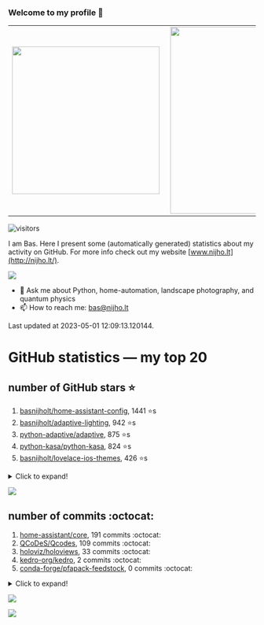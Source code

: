 ### Welcome to my profile 👋

<center>
  <table>
    <tr>
        <td><img width="300px" align="left" src="https://github-readme-stats.vercel.app/api/top-langs/?username=basnijholt&hide=TeX,Jupyter%20Notebook&layout=compact&theme=radical" /></td>
        <td><img align='right' src="https://github-readme-stats.vercel.app/api?username=basnijholt&show_icons=true&theme=radical" width="380"></td>
    </tr>
  </table>
</center>

![visitors](https://visitor-badge.glitch.me/badge?page_id=basnijholt.visitor-badge)

I am Bas. Here I present some (automatically generated) statistics about my activity on GitHub. For more info check out my website [www.nijho.lt](http://nijho.lt/).

![](https://www.nijho.lt/authors/admin/avatar_hu9e60e4b9bc120dfb6a666009f2878da6_182107_250x250_fill_q90_lanczos_center.jpg)

- 💬 Ask me about Python, home-automation, landscape photography, and quantum physics
- 📫 How to reach me: bas@nijho.lt

Last updated at 2023-05-01 12:09:13.120144.

# GitHub statistics — my top 20

## number of GitHub stars ⭐️

1. [basnijholt/home-assistant-config](https://github.com/basnijholt/home-assistant-config/), 1441 ⭐️s
2. [basnijholt/adaptive-lighting](https://github.com/basnijholt/adaptive-lighting/), 942 ⭐️s
3. [python-adaptive/adaptive](https://github.com/python-adaptive/adaptive/), 875 ⭐️s
4. [python-kasa/python-kasa](https://github.com/python-kasa/python-kasa/), 824 ⭐️s
5. [basnijholt/lovelace-ios-themes](https://github.com/basnijholt/lovelace-ios-themes/), 426 ⭐️s
<details><summary>Click to expand!</summary>

6. [basnijholt/lovelace-ios-dark-mode-theme](https://github.com/basnijholt/lovelace-ios-dark-mode-theme/), 408 ⭐️s
7. [basnijholt/miflora](https://github.com/basnijholt/miflora/), 360 ⭐️s
8. [topocm/topocm_content](https://github.com/topocm/topocm_content/), 238 ⭐️s
9. [basnijholt/home-assistant-streamdeck-yaml](https://github.com/basnijholt/home-assistant-streamdeck-yaml/), 102 ⭐️s
10. [basnijholt/home-assistant-macbook-touch-bar](https://github.com/basnijholt/home-assistant-macbook-touch-bar/), 91 ⭐️s
11. [kwant-project/kwant](https://github.com/kwant-project/kwant/), 71 ⭐️s
12. [basnijholt/markdown-code-runner](https://github.com/basnijholt/markdown-code-runner/), 43 ⭐️s
13. [basnijholt/home-assistant-streamdeck-yaml-addon](https://github.com/basnijholt/home-assistant-streamdeck-yaml-addon/), 41 ⭐️s
14. [basnijholt/aiokef](https://github.com/basnijholt/aiokef/), 28 ⭐️s
15. [basnijholt/thesis-cover](https://github.com/basnijholt/thesis-cover/), 25 ⭐️s
16. [basnijholt/instacron](https://github.com/basnijholt/instacron/), 19 ⭐️s
17. [basnijholt/adaptive-scheduler](https://github.com/basnijholt/adaptive-scheduler/), 14 ⭐️s
18. [basnijholt/addon-otmonitor](https://github.com/basnijholt/addon-otmonitor/), 13 ⭐️s
19. [kwant-project/kwant-tutorial-2016](https://github.com/kwant-project/kwant-tutorial-2016/), 13 ⭐️s
20. [basnijholt/thesis](https://github.com/basnijholt/thesis/), 11 ⭐️s

</details>

![](https://github.com/basnijholt/basnijholt/raw/main/stars_over_time.png)

## number of commits :octocat:

1. [home-assistant/core](https://github.com/home-assistant/core/), 191 commits :octocat:
2. [QCoDeS/Qcodes](https://github.com/QCoDeS/Qcodes/), 109 commits :octocat:
3. [holoviz/holoviews](https://github.com/holoviz/holoviews/), 33 commits :octocat:
4. [kedro-org/kedro](https://github.com/kedro-org/kedro/), 2 commits :octocat:
5. [conda-forge/pfapack-feedstock](https://github.com/conda-forge/pfapack-feedstock/), 0 commits :octocat:
<details><summary>Click to expand!</summary>

6. [basnijholt/psychedelic-data-science](https://github.com/basnijholt/psychedelic-data-science/), 0 commits :octocat:
7. [conda-forge/shapely-feedstock](https://github.com/conda-forge/shapely-feedstock/), 0 commits :octocat:
8. [rhasspy/rhasspy](https://github.com/rhasspy/rhasspy/), 0 commits :octocat:
9. [kwant-project/testing](https://github.com/kwant-project/testing/), 0 commits :octocat:
10. [basnijholt/versioningit_fail](https://github.com/basnijholt/versioningit_fail/), 0 commits :octocat:
11. [custom-cards/button-card](https://github.com/custom-cards/button-card/), 0 commits :octocat:
12. [MicrosoftDocs/azure-devops-docs](https://github.com/MicrosoftDocs/azure-devops-docs/), 0 commits :octocat:
13. [basnijholt/fileup](https://github.com/basnijholt/fileup/), 0 commits :octocat:
14. [basnijholt/mumpy](https://github.com/basnijholt/mumpy/), 0 commits :octocat:
15. [microsoft/aiida-dynamic-workflows](https://github.com/microsoft/aiida-dynamic-workflows/), 0 commits :octocat:
16. [CJ-Wright/cf-graph-countyfair](https://github.com/CJ-Wright/cf-graph-countyfair/), 0 commits :octocat:
17. [basnijholt/home-assistant-config](https://github.com/basnijholt/home-assistant-config/), 0 commits :octocat:
18. [lkorth/jekyll-500px-embed](https://github.com/lkorth/jekyll-500px-embed/), 0 commits :octocat:
19. [home-assistant/supervisor](https://github.com/home-assistant/supervisor/), 0 commits :octocat:
20. [benfred/py-spy](https://github.com/benfred/py-spy/), 0 commits :octocat:

</details>

![](https://github.com/basnijholt/basnijholt/raw/main/commits_per_hour.png)

![](https://github.com/basnijholt/basnijholt/raw/main/commits_per_weekday.png)

